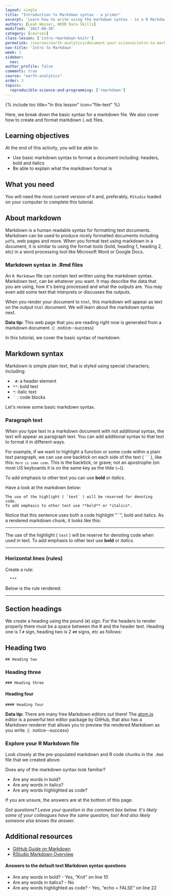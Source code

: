 ```yaml
---
layout: single
title: "Introduction to Markdown syntax - a primer"
excerpt: 'Learn how to write using the markdown syntax - in a R Markdown document.'
authors: [Leah Wasser, NEON Data Skills]
modified: '2017-08-30'
category: [courses]
class-lesson: ['intro-rmarkdown-knitr']
permalink: /courses/earth-analytics/document-your-science/intro-to-markdown/
nav-title: 'Intro to Markdown'
week: 1
sidebar:
  nav:
author_profile: false
comments: true
course: "earth-analytics"
order: 3
topics:
  reproducible-science-and-programming: ['rmarkdown']
---
```

{% include toc title="In this lesson" icon="file-text" %}

Here, we break down the basic syntax for a markdown file. We also cover how to
create and format markdown (`.md`) files.

<div class='notice--success' markdown="1">

## <i class="fa fa-graduation-cap" aria-hidden="true"></i> Learning objectives
At the end of this activity, you will be able to:

* Use basic markdown syntax to format a document including: headers, bold and italics
* Be able to explain what the markdown format is

## <i class="fa fa-check-square-o fa-2" aria-hidden="true"></i> What you need

You will need the most current version of `R` and, preferably, `RStudio` loaded on
your computer to complete this tutorial.

</div>

## About markdown

Markdown is a human readable syntax for formatting text documents. Markdown can
be used to produce nicely formatted documents including `pdf`s, web pages and more.
When you format text using markdown in a document, it is similar to using the
format tools (bold, heading 1, heading 2, etc) in a word processing tool like Microsoft
Word or Google Docs.

### Markdown syntax in .Rmd files

An `R Markdown` file can contain text written using the markdown syntax.
Markdown text, can be whatever you want. It may describe the data that you are
using, how it's being processed and what the outputs are. You may even add some
text that interprets or discusses the outputs.

When you render your document to `html`, this markdown will appear as text on the
output `html` document. We will learn about the markdown syntax next.


<i class="fa fa-star"></i> **Data tip:** This web page that you are reading right now
is generated from a markdown document.
{: .notice--success}

In this tutorial, we cover the basic syntax of markdown.

## Markdown syntax

Markdown is simple plain text, that is styled using special characters, including:

* ` #`: a header element
* `**`: bold text
* `*`: italic text
* <code>` </code>: code blocks

Let's review some basic markdown syntax.

### Paragraph text

When you type text in a markdown document with not additional syntax, the text
will appear as paragraph text. You can add additional syntax to that text
to format it in different ways.

For example, if we want to highlight a function or some code within a plain text
paragraph, we can use one backtick on each side of the text ( <code>``</code> ),
like this: <code>`Here is some code`</code>. This is the backtick, or grave; not
an apostrophe (on most US keyboards it is on the same key as the tilde (~)).

To add emphasis to other text you can use **bold** or *italics*.

Have a look at the markdown below:

```
The use of the highlight ( `text` ) will be reserved for denoting code.
To add emphasis to other text use **bold** or *italics*.
```

Notice that this sentence uses both a code highlight "``", bold and italics.
As a rendered markdown chunk, it looks like this:

***

The use of the highlight ( `text` ) will be reserve for denoting code when
used in text. To add emphasis to other text use **bold** or *italics*.

***

### Horizontal lines (rules)

Create a rule:

	  ***

Below is the rule rendered:

***

## Section headings

We create a heading using the pound (`#`) sign. For the headers to render
properly there must be a space between the # and the header text.
Heading one is 1 `#` sign, heading two is 2 `##` signs, etc as follows:

## Heading two
	## Heading two

### Heading three
	### Heading three

#### Heading four
	#### Heading four




<i class="fa fa-star"></i> **Data tip:**
There are many free Markdown editors out there! The
<a href="http://Atom.io" target="_blank">atom.io</a>
editor is a powerful text editor package by GitHub, that also has a Markdown
renderer that allows you to preview the rendered Markdown as you write.
{: .notice--success}

### Explore your R Markdown file

Look closely at the pre-populated markdown and R code chunks in the `.Rmd`
file that we created above.

Does any of the markdown syntax look familiar?

* Are any words in bold?
* Are any words in italics?
* Are any words highlighted as code?

If you are unsure, the answers are at the bottom of this page.

*Got questions? Leave your question in the comment box below.
It's likely some of your colleagues have the same question, too! And also
likely someone else knows the answer.*



<div class="notice--info" markdown="1">

## Additional resources

* <a href="https://guides.github.com/features/mastering-markdown/" target="_blank">GitHub Guide on Markdown</a>
* <a href="http://rmarkdown.rstudio.com/authoring_basics.html" target="_blank"> RStudio Markdown Overview</a>

#### Answers to the default text Markdown syntax questions

* Are any words in bold? - Yes, “Knit” on line 10
* Are any words in italics? - No
* Are any words highlighted as code? - Yes, “echo = FALSE” on line 22

</div>
